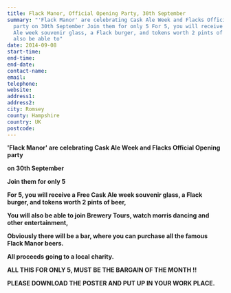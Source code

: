 ```yaml
---
title: Flack Manor, Official Opening Party, 30th September
summary: "'Flack Manor' are celebrating Cask Ale Week and Flacks Official Opening
  party on 30th September Join them for only 5 For 5, you will receive a Free Cask
  Ale week souvenir glass, a Flack burger, and tokens worth 2 pints of beer, You will
  also be able to"
date: 2014-09-08
start-time: 
end-time: 
end-date: 
contact-name: 
email: 
telephone: 
website: 
address1: 
address2: 
city: Romsey
county: Hampshire
country: UK
postcode: 
---
```

 **'Flack Manor' are celebrating Cask Ale Week and Flacks Official Opening party**

**on 30th September**

**Join them for only 5**

**For 5, you will receive a Free Cask Ale week souvenir glass, a Flack burger, and tokens worth 2 pints of beer,**

**You will also be able to join Brewery Tours, watch morris dancing and other entertainment,**

**Obviously there will be a bar, where you can purchase all the famous Flack Manor beers.**

**All proceeds going to a local charity.**

**ALL THIS FOR ONLY 5, MUST BE THE BARGAIN OF THE MONTH !!**

**PLEASE DOWNLOAD THE POSTER AND PUT UP IN YOUR WORK PLACE.**

